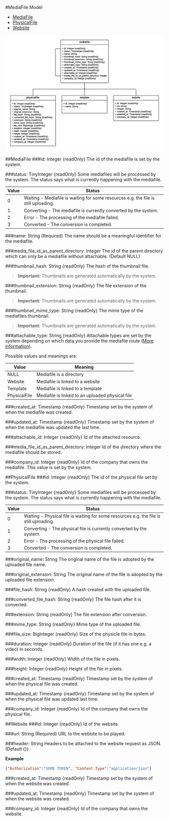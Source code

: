 #MediaFile Model

- [MediaFile](#mediafile)
- [PhysicalFile](#physicalfile)
- [Website](#website)

![mediaFile model class diagram](./diagram.png)

##MediaFile
###id: Integer {readOnly}
The id of the mediafile is set by the system.

###status: TinyInteger {readOnly}
Some mediafiles will be processed by the system. The status says what is currently happening with the mediafile.

| Value | Status |
| --- | --- |
| 0 | Waiting - Mediafile is waiting for some resources e.g. the file is still uploading. |
| 1 | Converting - The mediafile is currently converted by the system. |
| 2 | Error - The processing of the mediafile failed. |
| 3 | Converted - The conversion is completed. |

###name: String (Required)
The name should be a meaningful identifier for the mediafile.

###media_file_id_as_parent_directory: Integer
The id of the parent directory which can only be a mediafile without attachable. (Default NULL)

###thumbnail_hash: String {readOnly}
The hash of the thumbnail file.

>**Important:** Thumbnails are generated automatically by the system.

###thumbnail_extension: String {readOnly}
The file extension of the thumbnail. 

>**Important:** Thumbnails are generated automatically by the system.

###thumbnail_mime_type: String {readOnly}
The mime type of the mediafiles thumbnail.

>**Important:** Thumbnails are generated automatically by the system.

###attachable_type: String {readOnly}
Attachable types are set by the system depending on which data you provide the mediafile route ([More information](http://cloud.viewneo.com/doc/api#/MediaFile)).

Possible values and meanings are:

| Value | Meaning |
| --- | --- |
| NULL | Mediafile is a directory |
| Website | Mediafile is linked to a website |
| Template | Mediafile is linked to a template |
| PhysicalFile | Mediafile is linked to an uploaded physical file |

###created_at: Timestamp {readOnly}
Timestamp set by the system of when the mediafile was created.

###updated_at: Timestamp {readOnly}
Timestamp set by the system of when the mediafile was updated the last time.

###attachable_id: Integer {readOnly}
Id of the attached resource.

###media_file_id_as_parent_directory: Integer
Id of the directory where the mediafile should be stored.

###company_id: Integer {readOnly}
Id of the company that owns the mediafile. This value is set by the system.

##PhysicalFile
###id: Integer {readOnly}
The id of the physical file set by the system.

###status: TinyInteger {readOnly}
Some mediafiles will be processed by the system. The status says what is currently happening with the mediafile.

| Value | Status |
| --- | --- |
| 0 | Waiting - Physical file is waiting for some resources e.g. the file is still uploading. |
| 1 | Converting - The physical file is currently converted by the system. |
| 2 | Error - The processing of the physical file failed. |
| 3 | Converted - The conversion is completed. |

###original_name: String
The original name of the file is adopted by the uploaded file name.

###original_extension: String
The original name of the file is adopted by the uploaded file extension.

###file_hash: String {readOnly}
A hash created with the uploaded file.

###converted_file_hash: String {readOnly}
The file hash after it is converted.

###extension: String {readOnly}
The file extension after conversion.

###mime_type: String {readOnly}
Mime type of the uploaded file.

###file_size: BigInteger {readOnly}
Size of the physicle file in bytes.

###duration: Integer {readOnly}
Duration of the file (if it has one e.g. a video) in seconds.

###width: Integer {readOnly}
Width of the file in pixels.

###height: Integer {readOnly}
Height of the file in pixels.

###created_at: Timestamp {readOnly}
Timestamp set by the system of when the physical file was created.

###updated_at: Timestamp {readOnly}
Timestamp set by the system of when the physical file was updated last time.

###company_id: Integer {readOnly}
Id of the company that owns the physical file.

##Website
###id: Integer {readOnly}
Id of the website.

###url: String (Required)
URL to the website to be played.

###header: String
Headers to be attached to the website request as JSON. (Default {})

**Example**
```JSON
{"Authorization":"SOME TOKEN", "Content-Type":"application/json"}
```

###created_at: Timestamp {readOnly}
Timestamp set by the system of when the website was created.

###updated_at: Timestamp {readOnly}
Timestamp set by the system of when the website was created.

###company_id: Integer {readOnly}
Id of the company that owns the website.